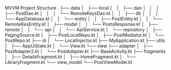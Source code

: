 MVVM Project Structure
.
├── data
│   ├── local
│   │   ├── dao
│   │   │   ├── PostDao.kt
│   │   │   └── RemoteKeysDao.kt
│   │   ├── db
│   │   │   └── AppDatabase.kt
│   │   └── entity
│   │       ├── PostEntity.kt
│   │       └── RemoteKesEntity.kt
│   ├── model
│   │   └── PostsResponse.kt
│   ├── remote
│   │   └── api
│   │       └── ApiService.kt
│   └── repository
│       ├── PagingSource.kt
│       ├── PostLocalRepo.kt
│       ├── PostMediator.kt
│       └── PostRepo.kt
├── di
│   └── LocalInjector.kt
├── MyApplication.kt
├── utils
│   ├── AppUiState.kt
│   └── View.kt
└── view
    ├── adapter
    │   ├── PostAdapter2.kt
    │   └── PostAdapter.kt
    ├── BaseActivity.kt
    ├── fragments
    │   ├── DetailsFragment.kt
    │   ├── HomeFragment.kt
    │   └── LibraryFragment.kt
    └── view_model
        └── PostViewModel.kt
